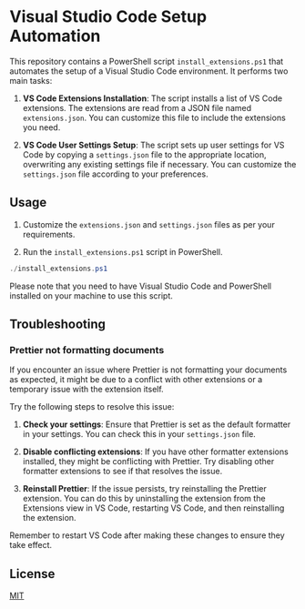 # Visual Studio Code Setup Automation

This repository contains a PowerShell script `install_extensions.ps1` that automates the setup of a Visual Studio Code environment. It performs two main tasks:

1. **VS Code Extensions Installation**: The script installs a list of VS Code extensions. The extensions are read from a JSON file named `extensions.json`. You can customize this file to include the extensions you need.

2. **VS Code User Settings Setup**: The script sets up user settings for VS Code by copying a `settings.json` file to the appropriate location, overwriting any existing settings file if necessary. You can customize the `settings.json` file according to your preferences.

## Usage

1. Customize the `extensions.json` and `settings.json` files as per your requirements.

2. Run the `install_extensions.ps1` script in PowerShell.

```powershell
./install_extensions.ps1
```

Please note that you need to have Visual Studio Code and PowerShell installed on your machine to use this script.

## Troubleshooting

### Prettier not formatting documents

If you encounter an issue where Prettier is not formatting your documents as expected, it might be due to a conflict with other extensions or a temporary issue with the extension itself.

Try the following steps to resolve this issue:

1. **Check your settings**: Ensure that Prettier is set as the default formatter in your settings. You can check this in your `settings.json` file.

2. **Disable conflicting extensions**: If you have other formatter extensions installed, they might be conflicting with Prettier. Try disabling other formatter extensions to see if that resolves the issue.

3. **Reinstall Prettier**: If the issue persists, try reinstalling the Prettier extension. You can do this by uninstalling the extension from the Extensions view in VS Code, restarting VS Code, and then reinstalling the extension.

Remember to restart VS Code after making these changes to ensure they take effect.

## License

[MIT](https://choosealicense.com/licenses/mit/)
